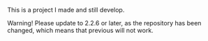 This is a project I made and still develop.

Warning!
Please update to 2.2.6 or later, as the repository has been changed, which means that previous will not work.
